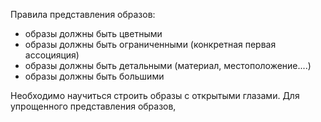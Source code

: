 Правила представления образов:
- образы должны быть цветными
- образы должны быть ограниченными (конкретная первая ассоцияция)
- образы должны быть детальными (материал, местоположение....)
- образы должны быть большими

Необходимо научиться строить образы с открытыми глазами.
Для упрощенного представления образов,